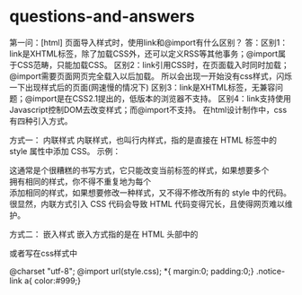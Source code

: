 # questions-and-answers
第一问：[html] 页面导入样式时，使用link和@import有什么区别？
答：区别1：link是XHTML标签，除了加载CSS外，还可以定义RSS等其他事务；@import属于CSS范畴，只能加载CSS。
区别2：link引用CSS时，在页面载入时同时加载；@import需要页面网页完全载入以后加载。
所以会出现一开始没有css样式，闪烁一下出现样式后的页面(网速慢的情况下)
区别3：link是XHTML标签，无兼容问题；@import是在CSS2.1提出的，低版本的浏览器不支持。
区别4：link支持使用Javascript控制DOM去改变样式；而@import不支持。
在html设计制作中，css有四种引入方式。

方式一： 内联样式
内联样式，也叫行内样式，指的是直接在 HTML 标签中的 style 属性中添加 CSS。
示例：

<div style="display: none;background:red"></div>
这通常是个很糟糕的书写方式，它只能改变当前标签的样式，如果想要多个 <div> 拥有相同的样式，你不得不重复地为每个 <div> 添加相同的样式，如果想要修改一种样式，又不得不修改所有的 style 中的代码。很显然，内联方式引入 CSS 代码会导致 HTML 代码变得冗长，且使得网页难以维护。

方式二： 嵌入样式
嵌入方式指的是在 HTML 头部中的 <style> 标签下书写 CSS 代码。
示例：

<head>
    <style>

    .content {
        background: red;
    }

    </style>
</head>
嵌入方式的 CSS 只对当前的网页有效。因为 CSS 代码是在 HTML 文件中，所以会使得代码比较集中，当我们写模板网页时这通常比较有利。因为查看模板代码的人可以一目了然地查看 HTML 结构和 CSS 样式。因为嵌入的 CSS 只对当前页面有效，所以当多个页面需要引入相同的 CSS 代码时，这样写会导致代码冗余，也不利于维护。

方式三：链接样式
链接方式指的是使用 HTML 头部的 标签引入外部的 CSS 文件。
示例：

<head>
    <link rel="stylesheet" type="text/css" href="style.css">
</head>
这是最常见的也是最推荐的引入 CSS 的方式。使用这种方式，所有的 CSS 代码只存在于单独的 CSS 文件中，所以具有良好的可维护性。并且所有的 CSS 代码只存在于 CSS 文件中，CSS 文件会在第一次加载时引入，以后切换页面时只需加载 HTML 文件即可。

方式四：导入样式
导入方式指的是使用 CSS 规则引入外部 CSS 文件。
示例：

<style>
    @import url(style.css);
</style>
或者写在css样式中

@charset "utf-8";
@import url(style.css);
*{ margin:0; padding:0;}
.notice-link a{ color:#999;}
